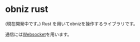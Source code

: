 # obniz rust
(現在開発中です。)
Rust を用いてobnizを操作するライブラリです。

通信には[Websocket](https://crates.io/crates/websocket)を用います。

